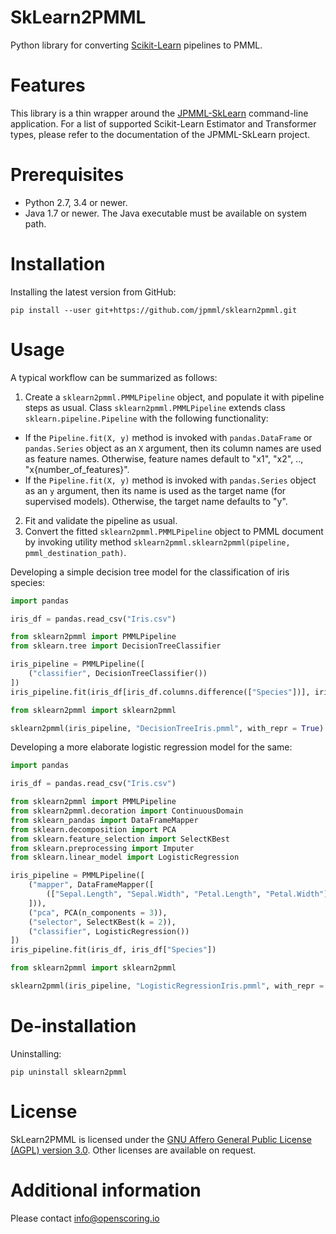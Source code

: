 SkLearn2PMML
============

Python library for converting [Scikit-Learn](http://scikit-learn.org/) pipelines to PMML.

# Features #

This library is a thin wrapper around the [JPMML-SkLearn](https://github.com/jpmml/jpmml-sklearn) command-line application. For a list of supported Scikit-Learn Estimator and Transformer types, please refer to the documentation of the JPMML-SkLearn project.

# Prerequisites #

* Python 2.7, 3.4 or newer.
* Java 1.7 or newer. The Java executable must be available on system path.

# Installation #

Installing the latest version from GitHub:

```
pip install --user git+https://github.com/jpmml/sklearn2pmml.git
```

# Usage #

A typical workflow can be summarized as follows:

1. Create a `sklearn2pmml.PMMLPipeline` object, and populate it with pipeline steps as usual. Class `sklearn2pmml.PMMLPipeline` extends class `sklearn.pipeline.Pipeline` with the following functionality:
  * If the `Pipeline.fit(X, y)` method is invoked with `pandas.DataFrame` or `pandas.Series` object as an `X` argument, then its column names are used as feature names. Otherwise, feature names default to "x1", "x2", .., "x{number_of_features}".
  * If the `Pipeline.fit(X, y)` method is invoked with `pandas.Series` object as an `y` argument, then its name is used as the target name (for supervised models). Otherwise, the target name defaults to "y".
2. Fit and validate the pipeline as usual.
3. Convert the fitted `sklearn2pmml.PMMLPipeline` object to PMML document by invoking utility method `sklearn2pmml.sklearn2pmml(pipeline, pmml_destination_path)`.

Developing a simple decision tree model for the classification of iris species:

```python
import pandas

iris_df = pandas.read_csv("Iris.csv")

from sklearn2pmml import PMMLPipeline
from sklearn.tree import DecisionTreeClassifier

iris_pipeline = PMMLPipeline([
	("classifier", DecisionTreeClassifier())
])
iris_pipeline.fit(iris_df[iris_df.columns.difference(["Species"])], iris_df["Species"])

from sklearn2pmml import sklearn2pmml

sklearn2pmml(iris_pipeline, "DecisionTreeIris.pmml", with_repr = True)
```

Developing a more elaborate logistic regression model for the same:

```python
import pandas

iris_df = pandas.read_csv("Iris.csv")

from sklearn2pmml import PMMLPipeline
from sklearn2pmml.decoration import ContinuousDomain
from sklearn_pandas import DataFrameMapper
from sklearn.decomposition import PCA
from sklearn.feature_selection import SelectKBest
from sklearn.preprocessing import Imputer
from sklearn.linear_model import LogisticRegression

iris_pipeline = PMMLPipeline([
	("mapper", DataFrameMapper([
		(["Sepal.Length", "Sepal.Width", "Petal.Length", "Petal.Width"], [ContinuousDomain(), Imputer()])
	])),
	("pca", PCA(n_components = 3)),
	("selector", SelectKBest(k = 2)),
	("classifier", LogisticRegression())
])
iris_pipeline.fit(iris_df, iris_df["Species"])

from sklearn2pmml import sklearn2pmml

sklearn2pmml(iris_pipeline, "LogisticRegressionIris.pmml", with_repr = True)
```

# De-installation #

Uninstalling:

```
pip uninstall sklearn2pmml
```

# License #

SkLearn2PMML is licensed under the [GNU Affero General Public License (AGPL) version 3.0](http://www.gnu.org/licenses/agpl-3.0.html). Other licenses are available on request.

# Additional information #

Please contact [info@openscoring.io](mailto:info@openscoring.io)
